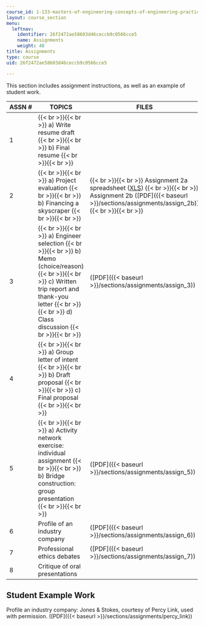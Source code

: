 ```yaml
---
course_id: 1-133-masters-of-engineering-concepts-of-engineering-practice-fall-2007
layout: course_section
menu:
  leftnav:
    identifier: 26f2472ae58603d46ceccb9c0566cce5
    name: Assignments
    weight: 40
title: Assignments
type: course
uid: 26f2472ae58603d46ceccb9c0566cce5

---
```


This section includes assignment instructions, as well as an example of student work.

| ASSN # | TOPICS | FILES | ASSIGNED DATES | DUE DATES |
| --- | --- | --- | --- | --- |
| 1 |  {{< br >}}{{< br >}} a) Write resume draft {{< br >}}{{< br >}} b) Final resume {{< br >}}{{< br >}}  | &nbsp; | L1 |  {{< br >}}{{< br >}} a) S1 {{< br >}}{{< br >}} b) S2 {{< br >}}{{< br >}}  |
| 2 |  {{< br >}}{{< br >}} a) Project evaluation {{< br >}}{{< br >}} b) Financing a skyscraper {{< br >}}{{< br >}}  |  {{< br >}}{{< br >}} Assignment 2a spreadsheet ([XLS](/coursemedia/1-133-masters-of-engineering-concepts-of-engineering-practice-fall-2007/270f2cbc75dda420352eb529e95259b8_assign_2a.xls)) {{< br >}}{{< br >}} Assignment 2b ([PDF]({{< baseurl >}}/sections/assignments/assign_2b)) {{< br >}}{{< br >}}  | L3 |  {{< br >}}{{< br >}} a) L5 {{< br >}}{{< br >}} b) L6 {{< br >}}{{< br >}}  |
| 3 |  {{< br >}}{{< br >}} a) Engineer selection {{< br >}}{{< br >}} b) Memo (choice/reason) {{< br >}}{{< br >}} c) Written trip report and thank-you letter {{< br >}}{{< br >}} d) Class discussion {{< br >}}{{< br >}}  | ([PDF]({{< baseurl >}}/sections/assignments/assign_3)) | L4 |  {{< br >}}{{< br >}} a) S3 {{< br >}}{{< br >}} b) S4 {{< br >}}{{< br >}} c) S7 {{< br >}}{{< br >}} d) L14 {{< br >}}{{< br >}}  |
| 4 |  {{< br >}}{{< br >}} a) Group letter of intent {{< br >}}{{< br >}} b) Draft proposal {{< br >}}{{< br >}} c) Final proposal {{< br >}}{{< br >}}  | &nbsp; | S3 |  {{< br >}}{{< br >}} a) S5 {{< br >}}{{< br >}} b) S9 {{< br >}}{{< br >}} c) S13 {{< br >}}{{< br >}}  |
| 5 |  {{< br >}}{{< br >}} a) Activity network exercise: individual assignment {{< br >}}{{< br >}} b) Bridge construction: group presentation {{< br >}}{{< br >}}  | ([PDF]({{< baseurl >}}/sections/assignments/assign_5)) | L7 |  {{< br >}}{{< br >}} a) L9 {{< br >}}{{< br >}} b) L11 {{< br >}}{{< br >}}  |
| 6 | Profile of an industry company | ([PDF]({{< baseurl >}}/sections/assignments/assign_6)) | L12 | L15 |
| 7 | Professional ethics debates | ([PDF]({{< baseurl >}}/sections/assignments/assign_7)) | L18 | L19 |
| 8 | Critique of oral presentations | &nbsp; | S13 | L20 

Student Example Work
--------------------

Profile an industry company: Jones & Stokes, courtesy of Percy Link, used with permission. ([PDF]({{< baseurl >}}/sections/assignments/percy_link))